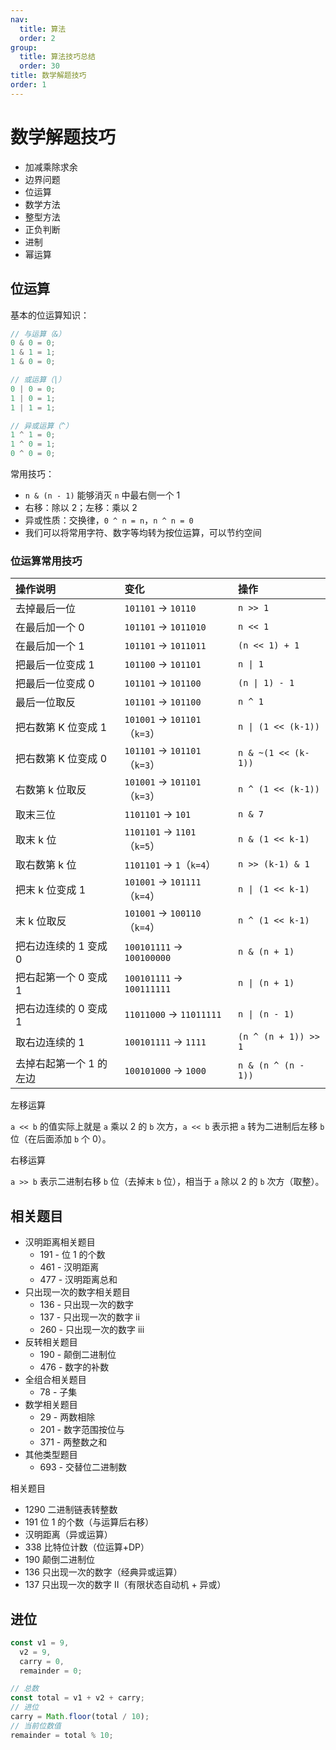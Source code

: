 ```yaml
---
nav:
  title: 算法
  order: 2
group:
  title: 算法技巧总结
  order: 30
title: 数学解题技巧
order: 1
---
```


# 数学解题技巧

- 加减乘除求余
- 边界问题
- 位运算
- 数学方法
- 整型方法
- 正负判断
- 进制
- 幂运算

## 位运算

基本的位运算知识：

```js
// 与运算（&）
0 & 0 = 0;
1 & 1 = 1;
1 & 0 = 0;

// 或运算（|）
0 | 0 = 0;
1 | 0 = 1;
1 | 1 = 1;

// 异或运算（^）
1 ^ 1 = 0;
1 ^ 0 = 1;
0 ^ 0 = 0;
```

常用技巧：

- `n & (n - 1)` 能够消灭 `n` 中最右侧一个 1
- 右移：除以 2；左移：乘以 2
- 异或性质：交换律，`0 ^ n = n`，`n ^ n = 0`
- 我们可以将常用字符、数字等均转为按位运算，可以节约空间

### 位运算常用技巧

| 操作说明                | 变化                          | 操作                 |
| :---------------------- | :---------------------------- | :------------------- |
| 去掉最后一位            | `101101` -> `10110`           | `n >> 1`             |
| 在最后加一个 0          | `101101` -> `1011010`         | `n << 1`             |
| 在最后加一个 1          | `101101` -> `1011011`         | `(n << 1) + 1`       |
| 把最后一位变成 1        | `101100` -> `101101`          | `n \| 1`             |
| 把最后一位变成 0        | `101101` -> `101100`          | `(n \| 1) - 1`       |
| 最后一位取反            | `101101` -> `101100`          | `n ^ 1`              |
| 把右数第 K 位变成 1     | `101001` -> `101101`（`k=3`） | `n \| (1 << (k-1))`  |
| 把右数第 K 位变成 0     | `101101` -> `101101`（`k=3`） | `n & ~(1 << (k-1))`  |
| 右数第 k 位取反         | `101001` -> `101101`（`k=3`） | `n ^ (1 << (k-1))`   |
| 取末三位                | `1101101` -> `101`            | `n & 7`              |
| 取末 k 位               | `1101101` -> `1101`（`k=5`）  | `n & (1 << k-1)`     |
| 取右数第 k 位           | `1101101` -> `1`（`k=4`）     | `n >> (k-1) & 1`     |
| 把末 k 位变成 1         | `101001` -> `101111`（`k=4`） | `n \| (1 << k-1)`    |
| 末 k 位取反             | `101001` -> `100110`（`k=4`） | `n ^ (1 << k-1)`     |
| 把右边连续的 1 变成 0   | `100101111` -> `100100000`    | `n & (n + 1)`        |
| 把右起第一个 0 变成 1   | `100101111` -> `100111111`    | `n \| (n + 1)`       |
| 把右边连续的 0 变成 1   | `11011000` -> `11011111`      | `n \| (n - 1)`       |
| 取右边连续的 1          | `100101111` -> `1111`         | `(n ^ (n + 1)) >> 1` |
| 去掉右起第一个 1 的左边 | `100101000` -> `1000`         | `n & (n ^ (n - 1))`  |

左移运算

`a << b` 的值实际上就是 `a` 乘以 2 的 `b` 次方，`a << b` 表示把 `a` 转为二进制后左移 `b` 位（在后面添加 `b` 个 0）。

右移运算

`a >> b` 表示二进制右移 `b` 位（去掉末 `b` 位），相当于 `a` 除以 2 的 `b` 次方（取整）。

## 相关题目

- 汉明距离相关题目
  - 191 - 位 1 的个数
  - 461 - 汉明距离
  - 477 - 汉明距离总和
- 只出现一次的数字相关题目
  - 136 - 只出现一次的数字
  - 137 - 只出现一次的数字 ii
  - 260 - 只出现一次的数字 iii
- 反转相关题目
  - 190 - 颠倒二进制位
  - 476 - 数字的补数
- 全组合相关题目
  - 78 - 子集
- 数学相关题目
  - 29 - 两数相除
  - 201 - 数字范围按位与
  - 371 - 两整数之和
- 其他类型题目
  - 693 - 交替位二进制数

相关题目

- 1290 二进制链表转整数
- 191 位 1 的个数（与运算后右移）
- 汉明距离（异或运算）
- 338 比特位计数（位运算+DP）
- 190 颠倒二进制位
- 136 只出现一次的数字（经典异或运算）
- 137 只出现一次的数字 II（有限状态自动机 + 异或）

## 进位

```js
const v1 = 9,
  v2 = 9,
  carry = 0,
  remainder = 0;

// 总数
const total = v1 + v2 + carry;
// 进位
carry = Math.floor(total / 10);
// 当前位数值
remainder = total % 10;
```
